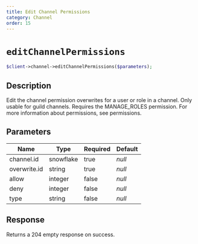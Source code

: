 ```yaml
---
title: Edit Channel Permissions
category: Channel
order: 15
---
```


# `editChannelPermissions`

```php
$client->channel->editChannelPermissions($parameters);
```

## Description

Edit the channel permission overwrites for a user or role in a channel. Only usable for guild channels. Requires the MANAGE_ROLES permission.  For more information about permissions, see permissions.

## Parameters


Name | Type | Required | Default
--- | --- | --- | ---
channel.id | snowflake | true | *null*
overwrite.id | string | true | *null*
allow | integer | false | *null*
deny | integer | false | *null*
type | string | false | *null*

## Response

Returns a 204 empty response on success.


